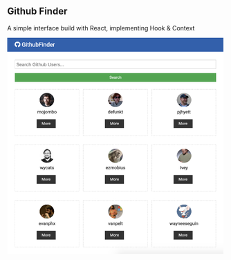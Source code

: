 ## Github Finder

A simple interface build with React, implementing Hook & Context

<img src="img_001.png" height="500" width="500">

